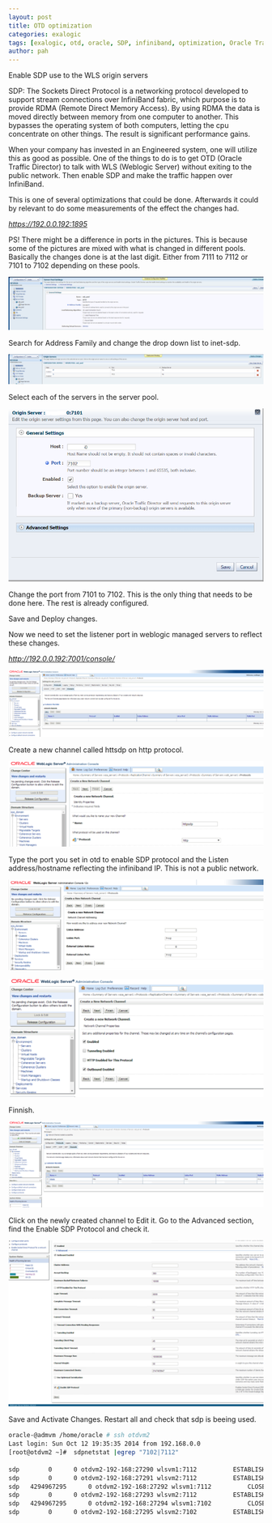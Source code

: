 ```yaml
---
layout: post
title: OTD optimization
categories: exalogic
tags: [exalogic, otd, oracle, SDP, infiniband, optimization, Oracle Traffic Director]
author: pah
---
```


Enable SDP use to the WLS origin servers

SDP: The Sockets Direct Protocol is a networking protocol developed to support stream connections over InfiniBand fabric, which purpose is to provide RDMA (Remote Direct Memory Access). By using RDMA the data is moved directly between memory from one computer to another. This bypasses the operating system of both computers, letting the cpu concentrate on other things. The result is significant performance gains. 

When your company has invested in an Engineered system, one will utilize this as good as possible. One of the things to do is to get OTD (Oracle Traffic Director) to talk with WLS (Weblogic Server) without exiting to the public network. Then enable SDP and make the traffic happen over InfiniBand.

This is one of several optimizations that could be done. Afterwards it could by relevant to do some measurements of the effect the changes had.

_https://192.0.0.192:1895_

PS! There might be a difference in ports in the pictures. This is because some of the pictures are mixed with what is changed in different pools. Basically the changes done is at the last digit. Either from 7111 to 7112 or 7101 to 7102 depending on these pools.

![](/images/2015-08-20-otd-opim1/otd_optim_1a.png)

Search for Address Family and change the drop down list to inet-sdp.

![](/images/2015-08-20-otd-opim1/otd_optim_1b_2.png)

Select each of the servers in the server pool.

![](/images/2015-08-20-otd-opim1/otd_optim_1c_2.png)

Change the port from 7101 to 7102. This is the only thing that needs to be done here. The rest is already configured.

Save and Deploy changes.

Now we need to set the listener port in weblogic managed servers to reflect these changes.

_http://192.0.0.192:7001/console/_

![](/images/2015-08-20-otd-opim1/otd_optim_1d_2.png)

Create a new channel called httsdp on http protocol.

![](/images/2015-08-20-otd-opim1/otd_optim_1e.png)

Type the port you set in otd to enable SDP protocol and the Listen address/hostname reflecting the infiniband IP. This is not a public network.

![](/images/2015-08-20-otd-opim1/otd_optim_1f_2.png)

![](/images/2015-08-20-otd-opim1/otd_optim_1g.png)

Finnish.

![](/images/2015-08-20-otd-opim1/otd_optim_1h_2.png)

Click on the newly created channel to Edit it. Go to the Advanced section, find the Enable SDP Protocol and check it.

![](/images/2015-08-20-otd-opim1/otd_optim_1i_b.png)

Save and Activate Changes. Restart all and check that sdp is beeing used.


```bash
oracle-@admvm /home/oracle # ssh otdvm2
Last login: Sun Oct 12 19:35:35 2014 from 192.168.0.0 
[root@otdvm2 ~]#  sdpnetstat |egrep "7102|7112"

sdp        0      0 otdvm2-192-168:27290 wlsvm1:7112          ESTABLISHED
sdp        0      0 otdvm2-192-168:27291 wlsvm2:7112          ESTABLISHED
sdp   4294967295      0 otdvm2-192-168:27292 wlsvm1:7112          CLOSE_WAIT
sdp        0      0 otdvm2-192-168:27293 wlsvm2:7112          ESTABLISHED
sdp   4294967295      0 otdvm2-192-168:27294 wlsvm1:7102          CLOSE_WAIT
sdp        0      0 otdvm2-192-168:27295 wlsvm2:7102          ESTABLISHED

```
